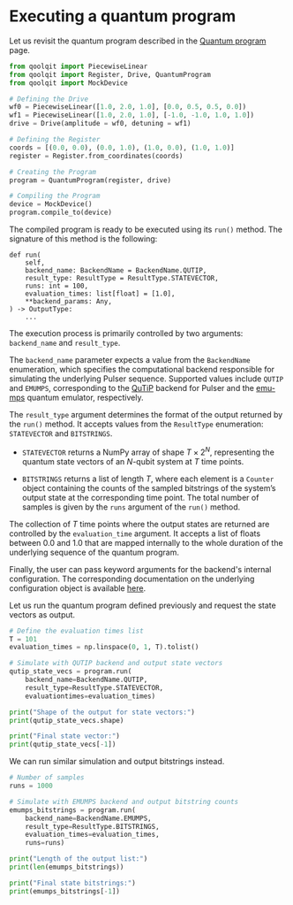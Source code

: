 # Executing a quantum program

Let us revisit the quantum program described in the [Quantum program](./programs.md) page.

```python exec="on" source="material-block" result="json" session="drives"
from qoolqit import PiecewiseLinear
from qoolqit import Register, Drive, QuantumProgram
from qoolqit import MockDevice

# Defining the Drive
wf0 = PiecewiseLinear([1.0, 2.0, 1.0], [0.0, 0.5, 0.5, 0.0])
wf1 = PiecewiseLinear([1.0, 2.0, 1.0], [-1.0, -1.0, 1.0, 1.0])
drive = Drive(amplitude = wf0, detuning = wf1)

# Defining the Register
coords = [(0.0, 0.0), (0.0, 1.0), (1.0, 0.0), (1.0, 1.0)]
register = Register.from_coordinates(coords)

# Creating the Program
program = QuantumProgram(register, drive)

# Compiling the Program
device = MockDevice()
program.compile_to(device)
```

The compiled program is ready to be executed using its `run()` method. The signature of this method is the following:
```
def run(
    self,
    backend_name: BackendName = BackendName.QUTIP,
    result_type: ResultType = ResultType.STATEVECTOR,
    runs: int = 100,
    evaluation_times: list[float] = [1.0],
    **backend_params: Any,
) -> OutputType:
    ...
```

The execution process is primarily controlled by two arguments: `backend_name` and `result_type`.

The `backend_name` parameter expects a value from the `BackendName` enumeration, which specifies the computational backend responsible for simulating the underlying Pulser sequence. Supported values include `QUTIP` and `EMUMPS`, corresponding to the [QuTiP](https://qutip.readthedocs.io/en/qutip-5.2.x/) backend for Pulser and the [emu-mps](https://pasqal-io.github.io/emulators/latest/emu_mps/) quantum emulator, respectively.

The `result_type` argument determines the format of the output returned by the `run()` method. It accepts values from the `ResultType` enumeration: `STATEVECTOR` and `BITSTRINGS`.

- `STATEVECTOR` returns a NumPy array of shape $T \times 2^N$, representing the quantum state vectors of an $N$-qubit system at $T$ time points.

- `BITSTRINGS` returns a list of length $T$, where each element is a `Counter` object containing the counts of the sampled bitstrings of the system’s output state at the corresponding time point. The total number of samples is given by the `runs` argument of the `run()` method.

The collection of $T$ time points where the output states are returned are controlled by the `evaluation_time` argument. It accepts a list of floats between 0.0 and 1.0 that are mapped internally to the whole duration of the underlying sequence of the quantum program.

Finally, the user can pass keyword arguments for the backend's internal configuration. The corresponding documentation on the underlying configuration object is available [here](https://pulser.readthedocs.io/en/stable/apidoc/_autosummary/pulser.backend.EmulationConfig.html#emulationconfig).

Let us run the quantum program defined previously and request the state vectors as output.

```python exec="on" source="material-block" result="json" session="drives"
# Define the evaluation times list
T = 101
evaluation_times = np.linspace(0, 1, T).tolist()

# Simulate with QUTIP backend and output state vectors
qutip_state_vecs = program.run(
    backend_name=BackendName.QUTIP,
    result_type=ResultType.STATEVECTOR,
    evaluationtimes=evaluation_times)

print("Shape of the output for state vectors:")
print(qutip_state_vecs.shape)

print("Final state vector:")
print(qutip_state_vecs[-1])
```

We can run similar simulation and output bitstrings instead.

```python exec="on" source="material-block" result="json" session="drives"
# Number of samples
runs = 1000

# Simulate with EMUMPS backend and output bitstring counts
emumps_bitstrings = program.run(
    backend_name=BackendName.EMUMPS,
    result_type=ResultType.BITSTRINGS,
    evaluation_times=evaluation_times,
    runs=runs)

print("Length of the output list:")
print(len(emumps_bitstrings))

print("Final state bitstrings:")
print(emumps_bitstrings[-1])
```
